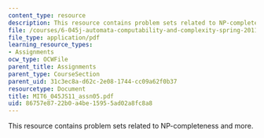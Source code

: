 ```yaml
---
content_type: resource
description: This resource contains problem sets related to NP-completeness and more.
file: /courses/6-045j-automata-computability-and-complexity-spring-2011/86757e8722b0a4be15955ad02a8fc8a8_MIT6_045JS11_assn05.pdf
file_type: application/pdf
learning_resource_types:
- Assignments
ocw_type: OCWFile
parent_title: Assignments
parent_type: CourseSection
parent_uid: 31c3ec8a-d62c-2e08-1744-cc09a62f0b37
resourcetype: Document
title: MIT6_045JS11_assn05.pdf
uid: 86757e87-22b0-a4be-1595-5ad02a8fc8a8
---
```

This resource contains problem sets related to NP-completeness and more.